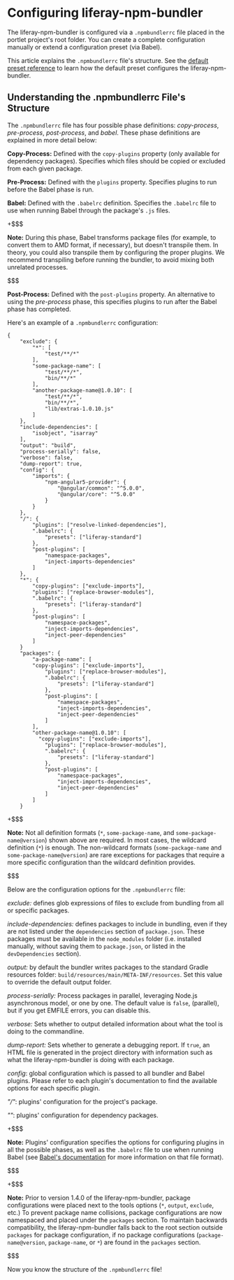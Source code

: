 # Configuring liferay-npm-bundler [](id=configuring-liferay-npm-bundler)

The liferay-npm-bundler is configured via a `.npmbundlerrc` file placed in the 
portlet project's root folder. You can create a complete configuration manually 
or extend a configuration preset (via Babel). 

This article explains the `.npmbundlerrc` file's structure. See the 
[default preset reference](/develop/reference/-/knowledge_base/7-1/how-the-default-preset-configures-the-liferay-npm-bundler) 
to learn how the default preset configures the liferay-npm-bundler.

## Understanding the .npmbundlerrc File's Structure [](id=understanding-the-npmbundlerrc-file-structure)

The `.npmbundlerrc` file has four possible phase definitions: *copy-process*, 
*pre-process*, *post-process*, and *babel*. These phase definitions are 
explained in more detail below:

**Copy-Process:** Defined with the `copy-plugins` property (only available for 
dependency packages). Specifies which files should be copied or excluded from 
each given package.

**Pre-Process:** Defined with the `plugins` property. Specifies plugins to run 
before the Babel phase is run.

**Babel:** Defined with the `.babelrc` definition. Specifies the `.babelrc` file 
to use when running Babel through the package's `.js` files. 

+$$$

**Note:** During this phase, Babel transforms package files (for example, to 
convert them to AMD format, if necessary), but doesn't transpile them. In 
theory, you could also transpile them by configuring the proper plugins. We 
recommend transpiling before running the bundler, to avoid mixing both unrelated 
processes.

$$$

**Post-Process:** Defined with the `post-plugins` property. An alternative to 
using the *pre-process* phase, this specifies plugins to run after the Babel 
phase has completed.

Here's an example of a `.npmbundlerrc` configuration:

    {
        "exclude": {
            "*": [
                "test/**/*"
            ],
            "some-package-name": [
                "test/**/*",
                "bin/**/*"
            ],
            "another-package-name@1.0.10": [
                "test/**/*",
                "bin/**/*",
                "lib/extras-1.0.10.js"
            ]
        },
        "include-dependencies": [
            "isobject", "isarray"
        ],
        "output": "build",
        "process-serially": false,
        "verbose": false,
        "dump-report": true,
        "config": {
            "imports": {
                "npm-angular5-provider": {
                    "@angular/common": "^5.0.0",
            		"@angular/core": "^5.0.0"
                }
            }
        },
        "/": {
    		"plugins": ["resolve-linked-dependencies"],
    		".babelrc": {
    			"presets": ["liferay-standard"]
    		},
    		"post-plugins": [
                "namespace-packages",
                "inject-imports-dependencies"
            ]
    	},
    	"*": {
    		"copy-plugins": ["exclude-imports"],
    		"plugins": ["replace-browser-modules"],
    		".babelrc": {
    			"presets": ["liferay-standard"]
    		},
    		"post-plugins": [
    			"namespace-packages",
    			"inject-imports-dependencies",
    			"inject-peer-dependencies"
    		]
    	}
        "packages": {
            "a-package-name": [
            "copy-plugins": ["exclude-imports"],
        		"plugins": ["replace-browser-modules"],
        		".babelrc": {
        			"presets": ["liferay-standard"]
        		},
        		"post-plugins": [
        			"namespace-packages",
        			"inject-imports-dependencies",
        			"inject-peer-dependencies"
        		]
            ],
            "other-package-name@1.0.10": [
              "copy-plugins": ["exclude-imports"],
          		"plugins": ["replace-browser-modules"],
          		".babelrc": {
          			"presets": ["liferay-standard"]
          		},
          		"post-plugins": [
          			"namespace-packages",
          			"inject-imports-dependencies",
          			"inject-peer-dependencies"
          		]
            ]
        }

+$$$

**Note:** Not all definition formats (`*`, `some-package-name`, and 
`some-package-name@version`) shown above are required. In most cases, the 
wildcard definition (`*`) is enough. The non-wildcard formats 
(`some-package-name` and `some-package-name@version`) are rare exceptions for 
packages that require a more specific configuration than the wildcard definition 
provides.

$$$

Below are the configuration options for the `.npmbundlerrc` file:

*exclude:* defines glob expressions of files to exclude from bundling from all
or specific packages.

*include-dependencies:* defines packages to include in bundling, even if they 
are not listed under the `dependencies` section of `package.json`. These 
packages must be available in the `node_modules` folder (i.e. installed 
manually, without saving them to `package.json`, or listed in the 
`devDependencies` section).

*output:* by default the bundler writes packages to the standard Gradle 
resources folder: `build/resources/main/META-INF/resources`. Set this value to 
override the default output folder.

*process-serially:* Process packages in parallel, leveraging Node.js 
asynchronous model, or one by one. The default value is `false`, (parallel), but 
if you get EMFILE errors, you can disable this.

*verbose:* Sets whether to output detailed information about what the tool is 
doing to the commandline.

*dump-report:* Sets whether to generate a debugging report. If `true`, an HTML 
file is generated in the project directory with information such as what the 
liferay-npm-bundler is doing with each package.

*config*: global configuration which is passed to all bundler and Babel plugins. 
Please refer to each plugin's documentation to find the available options for 
each specific plugin.

*"/"*: plugins' configuration for the project's package.

*"\"*: plugins' configuration for dependency packages.

+$$$

**Note:** Plugins' configuration specifies the options for configuring plugins 
in all the possible phases, as well as the `.babelrc` file to use when running 
Babel (see [Babel's documentation](https://babeljs.io/docs/usage/babelrc/) for 
more information on that file format). 

$$$

+$$$

**Note:** Prior to version 1.4.0 of the liferay-npm-bundler, package 
configurations were placed next to the tools options 
(`*`, `output`, `exclude`, etc.) To prevent package name collisions, package 
configurations are now namespaced and placed under the `packages` section. To 
maintain backwards compatibility, the liferay-npm-bundler falls back to the root 
section outside `packages` for package configuration, if no package 
configurations (`package-name@version`, `package-name`, or `*`) are found in the 
`packages` section.

$$$

Now you know the structure of the `.npmbundlerrc` file!
